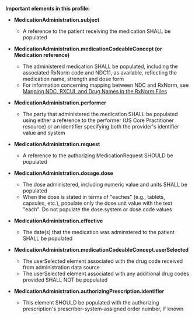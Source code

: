 **Important elements in this profile:**

- **MedicationAdministration.subject**
  - A reference to the patient receiving the medication SHALL be populated
- **MedicationAdministration.medicationCodeableConcept (or Medication reference)**
  - The administered medication SHALL be populated, including the associated RxNorm code and NDC11, as available, reflecting the medication name, strength and dose form
  - For information concerning mapping between NDC and RxNorm, see   [Mapping NDC, RXCUI, and Drug Names in the RxNorm Files](https://www.nlm.nih.gov/research/umls/user_education/quick_tours/RxNorm/ndc_rxcui/NDC_RXCUI_DrugName.html)
- **MedicationAdministration.performer**
  - The party that administered the medication SHALL be populated using either a reference to the performer (US Core Practitioner resource) or an identifier specifying both the provider's identifier value and system
- **MedicationAdministration.request**
  - A reference to the authorizing MedicationRequest SHOULD be populated
- **MedicationAdministration.dosage.dose**
  - The dose administered, including numeric value and units SHALL be populated
  - When the dose is stated in terms of "eaches" (e.g., tablets, capsules, etc.), populate only the dose.unit value with the text "each". Do not populate the dose.system or dose.code values
- **MedicationAdministration.effective**
  - The date(s) that the medication was adminstered to the patient SHALL be populated
- **MedicationAdministration.medicationCodeableConcept.userSelected**
  - The userSelected element associated with the drug code received from administration data source
  - The userSelected element associated with any additional drug codes provided SHALL NOT be populated
- **MedicationAdministration.authorizingPrescription.identifier**
  - This element SHOULD be populated with the authorizing prescription's prescriber-system-assigned order number, if known

  <p></p>